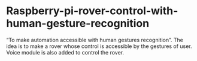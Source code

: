 # Raspberry-pi-rover-control-with-human-gesture-recognition

“To make automation accessible with human
gestures recognition”. The idea is to make a rover whose control is accessible by the gestures of
user. Voice module is also added to control the rover.
